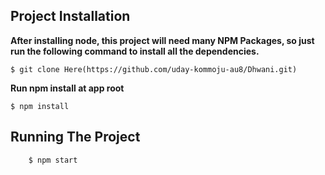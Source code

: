 ## Project Installation
  **After installing node, this project will need many NPM Packages, so just run the following command to install all the dependencies.**
```
$ git clone Here(https://github.com/uday-kommoju-au8/Dhwani.git)

```   
**Run npm install at app root**
```
$ npm install
```
## Running The Project

```sh
    $ npm start
```